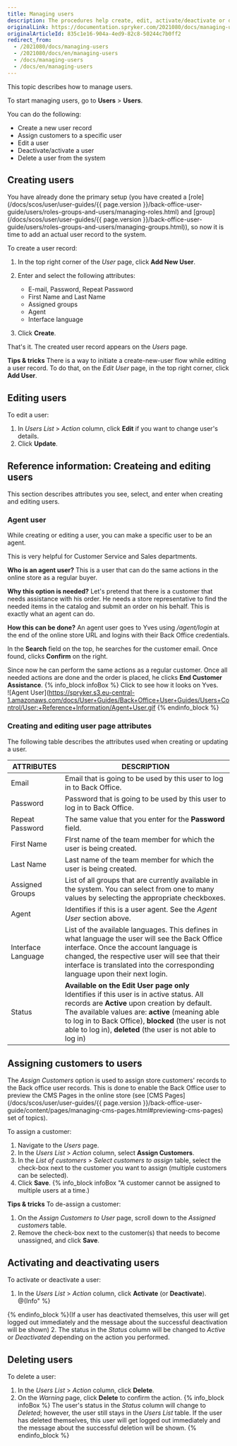 ```yaml
---
title: Managing users
description: The procedures help create, edit, activate/deactivate or delete Back Office users, set a language to the Back Office user account, and make a user be an agent.
originalLink: https://documentation.spryker.com/2021080/docs/managing-users
originalArticleId: 835c1e16-904a-4ed9-82c8-50244c7b0ff2
redirect_from:
  - /2021080/docs/managing-users
  - /2021080/docs/en/managing-users
  - /docs/managing-users
  - /docs/en/managing-users
---
```


This topic describes how to manage users.

To start managing users, go to **Users** > **Users**.

You can do the following:
* Create a new user record
* Assign customers to a specific user
* Edit a user
* Deactivate/activate a user
* Delete a user from the system

## Creating users

You have already done the primary setup (you have created a [role](/docs/scos/user/user-guides/{{ page.version }}/back-office-user-guide/users/roles-groups-and-users/managing-roles.html) and [group](/docs/scos/user/user-guides/{{ page.version }}/back-office-user-guide/users/roles-groups-and-users/managing-groups.html)), so now it is time to add an actual user record to the system.

To create a user record:
1. In the top right corner of the *User* page, click **Add New User**.
2. Enter and select the following attributes:

    * E-mail, Password, Repeat Password
    * First Name and Last Name
    * Assigned groups
    * Agent
    * Interface language
         
3. Click **Create**.

That's it. The created user record appears on the *Users* page.    

**Tips & tricks**
There is a way to initiate a create-new-user flow while editing a user record. To do that, on the *Edit User* page, in the top right corner, click **Add User**.

## Editing users

To edit a user:
1. In *Users List* > *Action* column, click **Edit**  if you want to change user's details. 
2. Click **Update**.

## Reference information: Createing and editing users

This section describes attributes you see, select, and enter when creating and editing users.

### Agent user

While creating or editing a user, you can make a specific user to be an agent. 

This is very helpful for Customer Service and Sales departments. 

**Who is an agent user?**
This is a user that can do the same actions in the online store as a regular buyer.

**Why this option is needed?**
Let's pretend that there is a customer that needs assistance with his order. He needs a store representative to find the needed items in the catalog and submit an order on his behalf. This is exactly what an agent can do.

**How this can be done?**
An agent user goes to Yves using _/agent/login_ at the end of the online store URL and logins with their Back Office credentials. 

In the **Search** field on the top, he searches for the customer email. Once found, clicks **Confirm** on the right. 

Since now he can perform the same actions as a regular customer. Once all needed actions are done and the order is placed, he clicks **End Customer Assistance**. 
{% info_block infoBox %}
Click to see how it looks on Yves.</br>![Agent User](https://spryker.s3.eu-central-1.amazonaws.com/docs/User+Guides/Back+Office+User+Guides/Users+Control/User:+Reference+Information/Agent+User.gif
{% endinfo_block %}

### Creating and editing user page attributes

The following table describes the attributes used when creating or updating a user.

| ATTRIBUTES | DESCRIPTION  |
| --- | --- |
| Email | Email that is going to be used by this user to log in to Back Office.  |
| Password | Password that is going to be used by this user to log in to Back Office.  |
| Repeat Password | The same value that you enter for the **Password** field. |
|First Name| FIrst name of the team member for which the user is being created. |
|Last Name| Last name of the team member for which the user is being created. |
| Assigned Groups |List of all groups that are currently available in the system. You can select from one to many values by selecting the appropriate checkboxes. |
| Agent | Identifies if this is a user agent. See the _Agent User_ section above. |
| Interface Language |List of the available languages. This defines in what language the user will see the Back Office interface. Once the account language is changed, the respective user will see that their interface is translated into the corresponding language upon their next login.|
| Status |**Available on the Edit User page only**</br>Identifies if this user is in active status. All records are **Active** upon creation by default. The available values are: **active** (meaning able to log in to Back Office), **blocked** (the user is not able to log in), **deleted** (the user is not able to log in)|

## Assigning customers to users

The *Assign Customers* option is used to assign store customers' records to the Back office user records. This is done to enable the Back Office user to preview the CMS Pages in the online store (see [CMS Pages](/docs/scos/user/user-guides/{{ page.version }}/back-office-user-guide/content/pages/managing-cms-pages.html#previewing-cms-pages) set of topics).
 
To assign a customer:
1. Navigate to the *Users* page.
2. In the *Users List* > *Action* column, select **Assign Customers**. 
3. In the *List of customers* > *Select customers to assign* table, select the check-box next to the customer you want to assign (multiple customers can be selected).
4. Click **Save**.
{% info_block infoBox "A customer cannot be assigned to multiple users at a time.)

**Tips & tricks**
To de-assign a customer: 
1. On the *Assign Customers to User* page, scroll down to the *Assigned customer*s table.
2. Remove the check-box next to the customer(s) that needs to become unassigned, and click **Save**.

## Activating and deactivating users

To activate or deactivate a user:
1. In the *Users List* > *Action* column, click **Activate** (or **Deactivate**).
@(Info" %}

{% endinfo_block %}(If a user has deactivated themselves, this user will get logged out immediately and the message about the successful deactivation will be shown)
2. The status in the _Status_ column will be changed to *Active* or *Deactivated* depending on the action you performed.
 
 ## Deleting users 
 
To delete a user:
 1. In the *Users List* > *Action* column, click **Delete**.
2. On the *Warning* page, click **Delete** to confirm the action.
{% info_block infoBox %}
The user's status in the _Status_ column will change to _Deleted_; however, the user still stays in the *Users List* table. If the user has deleted themselves, this user will get logged out immediately and the message about the successful deletion will be shown.
{% endinfo_block %}

